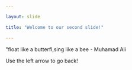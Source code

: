 ```yaml
---

layout: slide

title: "Welcome to our second slide!"

---
```


"float like a butterfl,sing like a bee - Muhamad Ali

Use the left arrow to go back!
